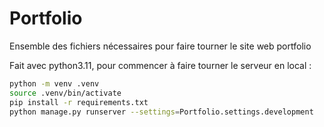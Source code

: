 # Portfolio

Ensemble des fichiers nécessaires pour faire tourner le site web portfolio

Fait avec python3.11, pour commencer à faire tourner le serveur en local :

```bash
python -m venv .venv
source .venv/bin/activate
pip install -r requirements.txt
python manage.py runserver --settings=Portfolio.settings.development
```
